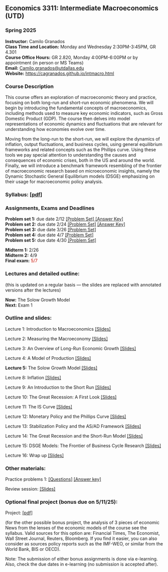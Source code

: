 ## Economics 3311: Intermediate Macroeconomics (UTD)
### Spring 2025

**Instructor:** Camilo Granados \
**Class Time and Location:** Monday and Wednesday 2:30PM-3:45PM, GR 4.301  \
**Course Office Hours:**  GR 2.820, Monday 4:00PM-6:00PM  or by appointment (in person or MS Teams) \
**Email:** Camilo.granados@utdallas.edu \
**Website:** <a href="https://cagranados.github.io/intmacro.html"><u>https://cagranados.github.io/intmacro.html</u></a> 


### Course Description

This course offers an exploration of macroeconomic theory and practice, focusing on both long-run and short-run economic phenomena. We will begin by introducing the fundamental concepts of macroeconomics, including methods used to measure key economic indicators, such as Gross Domestic Product (GDP). The course then delves into model representations of economic dynamics and fluctuations that are relevant for understanding how economies evolve over time.

Moving from the long-run to the short-run, we will explore the dynamics of inflation, output fluctuations, and business cycles, using general equilibrium frameworks and related concepts such as the Phillips curve. Using these tools we pay special attention to understanding the causes and consequences of economic crises, both in the US and around the world. Finally, we will introduce a benchmark framework resembling of the frontier of macroeconomic research based on microeconomic insights, namely the Dynamic Stochastic General Equilibrium models (DSGE) emphasizing on their usage for macroeconomic policy analysis. 


### Syllabus:  <a href="https://cagranados.github.io/files/intmacrospr25/IntermMacroSpr25_syllabus.pdf"><u>[pdf]</u></a> 


### Assignments, Exams and Deadlines


**Problem set 1:** due date 2/12 <a href="https://cagranados.github.io/files/intmacrospr25/PS1.pdf"><u>[Problem Set]</u> </a> <a href="https://cagranados.github.io/files/intmacrospr25/PS1_AnswerKey.pdf"><u>[Answer Key]</u></a> \
**Problem set 2:** due date 2/24  <a href="https://cagranados.github.io/files/intmacrospr25/PS2.pdf"><u>[Problem Set]</u></a> <a href="https://cagranados.github.io/files/intmacrospr25/PS2_AnswerKey.pdf"><u>[Answer Key]</u></a> \
**Problem set 3:** due date 3/26 <a href="https://cagranados.github.io/files/intmacrospr25/PS3.pdf"><u>[Problem Set]</u></a> <!-- <a href="https://cagranados.github.io/files/intmacrospr25/PS3_AnswerKey.pdf"><u>[Answer Key]</u></a> --> \
**Problem set 4:** due date 4/7 <a href="https://cagranados.github.io/files/intmacrospr25/PS4.pdf"><u>[Problem Set]</u></a> <!-- <a href="https://cagranados.github.io/files/intmacrospr25/PS4_AnswerKey.pdf"><u>[Answer Key]</u></a> --> \
**Problem set 5:** due date 4/30 <a href="https://cagranados.github.io/files/intmacrospr25/PS5.pdf"><u>[Problem Set]</u></a> <!-- <a href="https://cagranados.github.io/files/intmacrospr25/PS5_AnswerKey.pdf"><u>[Answer Key]</u></a> -->

**Midterm 1:** 2/26  <!-- <a href="https://cagranados.github.io/files/intmacrospr25/Midterm1_Fall2024_AK.pdf"><u>[Answer Key]</u></a> --> \
**Midterm 2:** 4/9  <!-- <a href="https://cagranados.github.io/files/intmacrospr25/Midterm2_Fall2024_AK.pdf"><u>[Answer Key]</u></a> --> \
**Final exam:** <font color="scarlet">  5/7 </font>  <!--  <a href="https://cagranados.github.io/files/intmacrospr25/Final_MSMacro_AnsKey.pdf"><u>[Answer Key]</u></a> -->


### Lectures and detailed outline: 
(this is updated on a regular basis — the slides are replaced with annotated versions after the lectures)

**Now:** The Solow Growth Model   \
**Next:** Exam 1


### Outline and slides:

Lecture 1: Introduction to Macroeconomics <a href="https://cagranados.github.io/files/intmacrospr25/L1_Introduction.pdf"><u>[Slides]</u></a> 

Lecture 2: Measuring the Macroeconomy <a href="https://cagranados.github.io/files/intmacrospr25/L2_Measuring the Macroeconomy.pdf"><u>[Slides]</u></a> 

Lecture 3: An Overview of Long-Run Economic Growth <a href="https://cagranados.github.io/files/intmacrospr25/L3_An Overview of Long Term Economic Growth.pdf"><u>[Slides]</u></a> 

Lecture 4: A Model of Production <a href="https://cagranados.github.io/files/intmacrospr25/L4_A Model of Production.pdf"><u>[Slides]</u></a> 

**Lecture 5:** The Solow Growth Model <a href="https://cagranados.github.io/files/intmacrospr25/L5_Solow Growth Model.pdf"><u>[Slides]</u></a> 

Lecture 8: Inflation <a href="https://cagranados.github.io/files/intmacrospr25/L8_Inflation.pdf"><u>[Slides]</u></a> 

Lecture 9: An Introduction to the Short Run <a href="https://cagranados.github.io/files/intmacrospr25/L9_An Introduction to the Short Run.pdf"><u>[Slides]</u></a> 

Lecture 10: The Great Recession: A First Look <a href="https://cagranados.github.io/files/intmacrospr25/L10_Great Recession A First Look.pdf"><u>[Slides]</u></a> 

Lecture 11: The IS Curve <a href="https://cagranados.github.io/files/intmacrospr25/L11_The IS Curve.pdf"><u>[Slides]</u></a> 

Lecture 12: Monetary Policy and the Phillips Curve <a href="https://cagranados.github.io/files/intmacrospr25/L12_Monetary Policy and the Phillips Curve.pdf"><u>[Slides]</u></a> 

Lecture 13: Stabilization Policy and the AS/AD Framework <a href="https://cagranados.github.io/files/intmacrospr25/L13_Stabilization Policy and ASAD.pdf"><u>[Slides]</u></a> 

Lecture 14: The Great Recession and the Short-Run Model <a href="https://cagranados.github.io/files/intmacrospr25/L14_GFC_and_shortrunModel.pdf"><u>[Slides]</u></a> 

Lecture 15: DSGE Models: The Frontier of Business Cycle Research <a href="https://cagranados.github.io/files/intmacrospr25/L15_Intro to DSGE models.pdf"><u>[Slides]</u></a>

Lecture 16: Wrap up <a href="https://cagranados.github.io/files/intmacrospr25/L16_WrapUp.pdf"><u>[Slides]</u></a>



### Other materials: 

Practice problems 1: <a href="https://cagranados.github.io/files/intmacrospr25/PracticeProblems1.pdf"><u>[Questions]</u></a> <a href="https://cagranados.github.io/files/intmacrospr25/PracticeProblems1_Answerkey.pdf"><u>[Answer key]</u></a>  

Review session: <a href="https://cagranados.github.io/files/intmacrospr25/Review_Mid1.pdf"><u>[Slides]</u></a> 

### Optional final project (bonus due on 5/11/25):

Project: <a href="https://cagranados.github.io/files/intmacrospr25/OptionalFinalProject.pdf"><u>[pdf]</u></a>

(for the other possible bonus project, the analysis of 3 pieces of economic News from the lenses of the economic models of the course see the syllabus. Valid sources for this option are: Financial Times, The Economist, Wall Street Journal, Reuters, Bloomberg. If you find it easier, you can also consider as sources policy reports such as the IMF-WEO, or similar from the World Bank, BIS or OECD).

Note: The submission of either bonus assignments is done via e-learning. Also, check the due dates in e-learning (no submission is accepted after).


